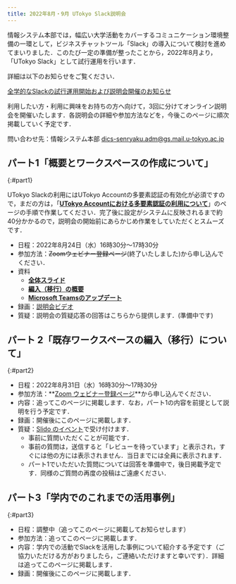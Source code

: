 ```yaml
---
title: 2022年8月・9月 UTokyo Slack説明会
---
```


情報システム本部では，幅広い大学活動をカバーするコミュニケーション環境整備の一環として，ビジネスチャットツール「Slack」の導入について検討を進めてまいりました．このたび一定の準備が整ったことから，2022年8月より，「UTokyo Slack」として試行運用を行います．

詳細は以下のお知らせをご覧ください．

<div class="box center"><a href="/notice/2022/0805-slack">全学的なSlackの試行運用開始および説明会開催のお知らせ</a></div>

利用したい方・利用に興味をお持ちの方へ向けて，3回に分けてオンライン説明会を開催いたします．各説明会の詳細や参加方法などを，今後このページに順次掲載していく予定です．

問い合わせ先：情報システム本部 <dics-senryaku.adm@gs.mail.u-tokyo.ac.jp>

## パート1「概要とワークスペースの作成について」  
{:#part1}

<div class="box">UTokyo Slackの利用にはUTokyo Accountの多要素認証の有効化が必須ですので，まだの方は，「<strong><a href="/utokyo_account/mfa/">UTokyo Accountにおける多要素認証の利用について</a></strong>」のページの手順で作業してください．完了後に設定がシステムに反映されるまで約40分かかるので，説明会の開始前にあらかじめ作業をしていただくとスムーズです．</div>

- 日程：2022年8月24日（水）16時30分～17時30分
- 参加方法：~~Zoomウェビナー登録ページ~~(終了いたしました)から申し込んでください．
- 資料
    - **[全体スライド](part1_main.pdf)**
    - **[編入（移行）の概要](part1_migration.pdf)**
    - **[Microsoft Teamsのアップデート](part1_teams.pdf)**
- 録画：[説明会ビデオ](https://youtu.be/n1LsNZfGEVw)
- 質疑：説明会の質疑応答の回答はこちらから提供します．(準備中です)

## パート 2「既存ワークスペースの編入（移行）について」
{:#part2}

- 日程：2022年8月31日（水）16時30分～17時30分
- 参加方法：**[Zoom ウェビナー登録ページ](https://u-tokyo-ac-jp.zoom.us/webinar/register/WN_O6C6rYE4QouupS5-wDaFtg)**から申し込んでください．
- 内容：追ってこのページに掲載します．なお，パート1の内容を前提として説明を行う予定です．
- 録画：開催後にこのページに掲載します．
- 質疑：[Slido のイベント](https://app.sli.do/event/psFfzkzp8TbfbJCcg8jkK9)で受け付けます．
    - 事前に質問いただくことが可能です．
    - 事前の質問は，送信すると「レビューを待っています」と表示され，すぐには他の方には表示されません．当日までには全員に表示されます．
    - パート1でいただいた質問については回答を準備中で，後日掲載予定です．同様のご質問の再度の投稿はご遠慮ください．

## パート3「学内でのこれまでの活用事例」  
{:#part3}

- 日程：調整中（追ってこのページに掲載してお知らせします）  
- 参加方法：追ってこのページに掲載します．
- 内容：学内での活動でSlackを活用した事例について紹介する予定です（ご協力いただける方がおりましたら，ご連絡いただけますと幸いです）．詳細は追ってこのページに掲載します．
- 録画：開催後にこのページに掲載します．
